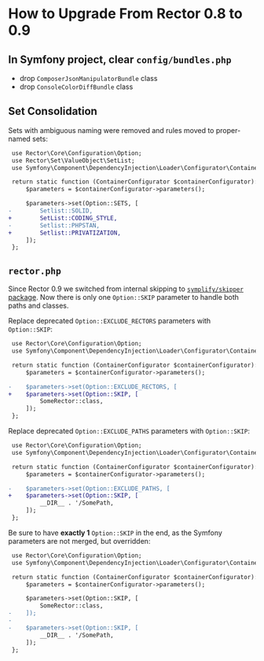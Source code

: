 # How to Upgrade From Rector 0.8 to 0.9

## In Symfony project, clear `config/bundles.php`

- drop `ComposerJsonManipulatorBundle` class
- drop `ConsoleColorDiffBundle` class

## Set Consolidation

Sets with ambiguous naming were removed and rules moved to proper-named sets:

```diff
 use Rector\Core\Configuration\Option;
 use Rector\Set\ValueObject\SetList;
 use Symfony\Component\DependencyInjection\Loader\Configurator\ContainerConfigurator;

 return static function (ContainerConfigurator $containerConfigurator): void {
     $parameters = $containerConfigurator->parameters();

     $parameters->set(Option::SETS, [
-        Setlist::SOLID,
+        SetList::CODING_STYLE,
-        Setlist::PHPSTAN,
+        Setlist::PRIVATIZATION,
     ]);
 };
```

## `rector.php`

Since Rector 0.9 we switched from internal skipping to [`symplify/skipper` package](https://tomasvotruba.com/blog/2020/12/10/new-in-symplify-9-skipper-skipping-files-and-rules-made-simple/). Now there is only one `Option::SKIP` parameter to handle both paths and classes.

Replace deprecated `Option::EXCLUDE_RECTORS` parameters with `Option::SKIP`:

```diff
 use Rector\Core\Configuration\Option;
 use Symfony\Component\DependencyInjection\Loader\Configurator\ContainerConfigurator;

 return static function (ContainerConfigurator $containerConfigurator): void {
     $parameters = $containerConfigurator->parameters();

-    $parameters->set(Option::EXCLUDE_RECTORS, [
+    $parameters->set(Option::SKIP, [
         SomeRector::class,
     ]);
 };
```

Replace deprecated `Option::EXCLUDE_PATHS` parameters with `Option::SKIP`:

```diff
 use Rector\Core\Configuration\Option;
 use Symfony\Component\DependencyInjection\Loader\Configurator\ContainerConfigurator;

 return static function (ContainerConfigurator $containerConfigurator): void {
     $parameters = $containerConfigurator->parameters();

-    $parameters->set(Option::EXCLUDE_PATHS, [
+    $parameters->set(Option::SKIP, [
         __DIR__ . '/SomePath,
     ]);
 };
```

Be sure to have **exactly 1** `Option::SKIP` in the end, as the Symfony parameters are not merged, but overridden:

```diff
 use Rector\Core\Configuration\Option;
 use Symfony\Component\DependencyInjection\Loader\Configurator\ContainerConfigurator;

 return static function (ContainerConfigurator $containerConfigurator): void {
     $parameters = $containerConfigurator->parameters();

     $parameters->set(Option::SKIP, [
         SomeRector::class,
-    ]);
-
-    $parameters->set(Option::SKIP, [
         __DIR__ . '/SomePath,
     ]);
 };
```
